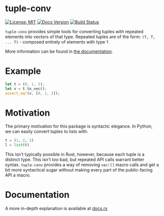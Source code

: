 # tuple-conv

[![License: MIT](https://img.shields.io/badge/License-MIT-yellow.svg)](https://opensource.org/licenses/MIT)
[![Docs Version](https://docs.rs/tuple-conv/badge.svg)](https://docs.rs/tuple-conv/)
[![Build Status](https://travis-ci.com/sharnoff/tuple-conv.svg?branch=master)](https://travis-ci.com/sharnoff/tuple-conv)

`tuple-conv` provides simple tools for converting tuples with repeated elements
into vectors of that type. Repeated tuples are of the form: `(T, T, ... T)` -
composed entirely of elements with type `T`.

More information can be found in [the documentation](https://docs.rs/tuple-conv).

# Example

```rust
let t = (0, 1, 2);
let v = t.to_vec();
assert_eq!(v, [0, 1, 2]);
```

# Motivation

The primary motivation for this package is syntactic elegance. In Python, we
can easily convert tuples to lists with:
```python
t = (1, 2, 3)
l = list(t)
```
This isn't typically possible in Rust, however, because each tuple is a
distinct type. This isn't *too* bad, but repeated API calls warrant better
syntax. `tuple-conv` provides a way of removing `vec![]` macro calls and get a
bit more syntactical sugar without making every part of the public-facing API a
macro.

# Documentation

A more in-depth explanation is available at [docs.rs](docs.rs/tuple-conv)